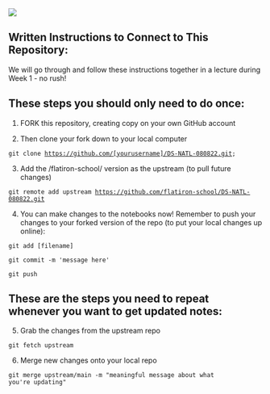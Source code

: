 <img src="https://encrypted-tbn0.gstatic.com/images?q=tbn:ANd9GcS2DVc8OpBLjgghQJjcK5-WbOT8Bo3lgkye-A&usqp=CAU">


## Written Instructions to Connect to This Repository:

We will go through and follow these instructions together in a lecture during Week 1 - no rush!

## These steps you should only need to do once:

1) FORK this repository, creating copy on your own GitHub account

2) Then clone your fork down to your local computer

<code>git clone https://github.com/[yourusername]/DS-NATL-080822.git;
</code>


3) Add the /flatiron-school/ version as the upstream (to pull future changes)

<code>git remote add upstream https://github.com/flatiron-school/DS-NATL-080822.git</code>


4) You can make changes to the notebooks now! Remember to push your changes to your forked version of the repo (to put your local changes up online):

<code>git add [filename]</code>

<code>git commit -m 'message here'</code>

<code>git push</code>

## These are the steps you need to repeat whenever you want to get updated notes:

5) Grab the changes from the upstream repo

<code>git fetch upstream</code>

6) Merge new changes onto your local repo

<code>git merge upstream/main -m "meaningful message about what you're updating"</code>
